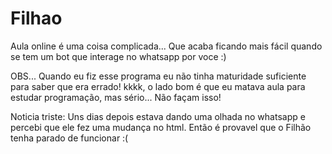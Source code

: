 # Filhao
Aula online é uma coisa complicada... Que acaba ficando mais fácil quando se tem um bot que interage no whatsapp por voce :)

OBS...
 Quando eu fiz esse programa eu não tinha maturidade suficiente para saber que era errado! kkkk, o lado bom é que eu matava aula para estudar programação, mas sério... Não façam isso!

Noticia triste:
 Uns dias depois estava dando uma olhada no whatsapp e percebi que ele fez uma mudança no html. Então é provavel que o Filhão tenha parado de funcionar :(
